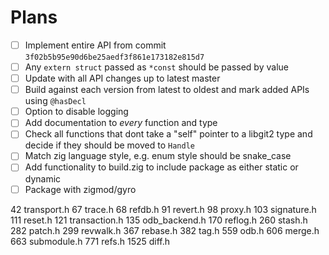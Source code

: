 # Plans

- [ ] Implement entire API from commit `3f02b5b95e90d6be25aedf3f861e173182e815d7`
- [ ] Any `extern struct` passed as `*const` should be passed by value 
- [ ] Update with all API changes up to latest master
- [ ] Build against each version from latest to oldest and mark added APIs using `@hasDecl`
- [ ] Option to disable logging
- [ ] Add documentation to *every* function and type
- [ ] Check all functions that dont take a "self" pointer to a libgit2 type and decide if they should be moved to `Handle`
- [ ] Match zig language style, e.g. enum style should be snake_case
- [ ] Add functionality to build.zig to include package as either static or dynamic
- [ ] Package with zigmod/gyro

42 transport.h
67 trace.h
68 refdb.h
91 revert.h
98 proxy.h
103 signature.h
111 reset.h
121 transaction.h
135 odb_backend.h
170 reflog.h
260 stash.h
282 patch.h
299 revwalk.h
367 rebase.h
382 tag.h
559 odb.h
606 merge.h
663 submodule.h
771 refs.h
1525 diff.h
